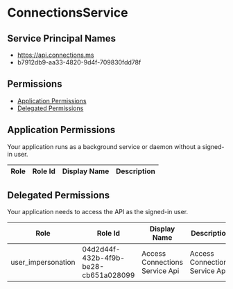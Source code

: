 # ConnectionsService
## Service Principal Names
- https://api.connections.ms
- b7912db9-aa33-4820-9d4f-709830fdd78f

 ## Permissions
- [Application Permissions](#application-permissions)
- [Delegated Permissions](#delegated-permissions)

## Application Permissions
Your application runs as a background service or daemon without a signed-in user.

| Role | Role Id | Display Name | Description |
|---|---|---|---|

## Delegated Permissions
Your application needs to access the API as the signed-in user. 

| Role | Role Id | Display Name | Description |
|---|---|---|---|
| user_impersonation | 04d2d44f-432b-4f9b-be28-cb651a028099 | Access Connections Service Api | Access Connections Service Api |

